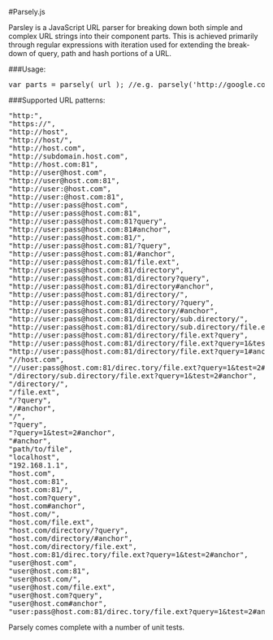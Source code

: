 #Parsely.js

Parsley is a JavaScript URL parser for breaking down both simple and complex URL strings into their component parts. This is achieved primarily through regular expressions with iteration used for extending the break-down of query, path and hash portions of a URL.

###Usage:

<pre>var parts = parsely( url ); //e.g. parsely('http://google.com');</pre>

###Supported URL patterns:

<pre>
"http:",
"https://",
"http://host",
"http://host/",
"http://host.com",
"http://subdomain.host.com",
"http://host.com:81",
"http://user@host.com",
"http://user@host.com:81",
"http://user:@host.com",
"http://user:@host.com:81",
"http://user:pass@host.com",
"http://user:pass@host.com:81",
"http://user:pass@host.com:81?query",
"http://user:pass@host.com:81#anchor",
"http://user:pass@host.com:81/",
"http://user:pass@host.com:81/?query",
"http://user:pass@host.com:81/#anchor",
"http://user:pass@host.com:81/file.ext",
"http://user:pass@host.com:81/directory",
"http://user:pass@host.com:81/directory?query",
"http://user:pass@host.com:81/directory#anchor",
"http://user:pass@host.com:81/directory/",
"http://user:pass@host.com:81/directory/?query",
"http://user:pass@host.com:81/directory/#anchor",
"http://user:pass@host.com:81/directory/sub.directory/",
"http://user:pass@host.com:81/directory/sub.directory/file.ext",
"http://user:pass@host.com:81/directory/file.ext?query",
"http://user:pass@host.com:81/directory/file.ext?query=1&test=2",
"http://user:pass@host.com:81/directory/file.ext?query=1#anchor",
"//host.com",
"//user:pass@host.com:81/direc.tory/file.ext?query=1&test=2#anchor/anchor2",
"/directory/sub.directory/file.ext?query=1&test=2#anchor",
"/directory/",
"/file.ext",
"/?query",
"/#anchor",
"/",
"?query",
"?query=1&test=2#anchor",
"#anchor",
"path/to/file",
"localhost",
"192.168.1.1",
"host.com",
"host.com:81",
"host.com:81/",
"host.com?query",
"host.com#anchor",
"host.com/",
"host.com/file.ext",
"host.com/directory/?query",
"host.com/directory/#anchor",
"host.com/directory/file.ext",
"host.com:81/direc.tory/file.ext?query=1&test=2#anchor",
"user@host.com",
"user@host.com:81",
"user@host.com/",
"user@host.com/file.ext",
"user@host.com?query",
"user@host.com#anchor",
"user:pass@host.com:81/direc.tory/file.ext?query=1&test=2#anchor"
</pre>

Parsely comes complete with a number of unit tests.